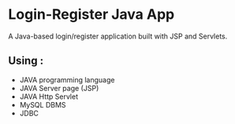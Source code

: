 # Login-Register Java App
A Java-based login/register application built with JSP and Servlets.
## Using :
- JAVA programming language
- JAVA Server page (JSP)
- JAVA Http Servlet
- MySQL DBMS
- JDBC


